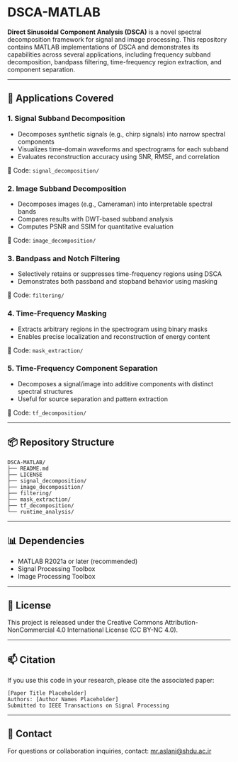 # DSCA-MATLAB

**Direct Sinusoidal Component Analysis (DSCA)** is a novel spectral decomposition framework for signal and image processing. This repository contains MATLAB implementations of DSCA and demonstrates its capabilities across several applications, including frequency subband decomposition, bandpass filtering, time-frequency region extraction, and component separation.

---

## 🔬 Applications Covered

### 1. Signal Subband Decomposition

- Decomposes synthetic signals (e.g., chirp signals) into narrow spectral components
- Visualizes time-domain waveforms and spectrograms for each subband
- Evaluates reconstruction accuracy using SNR, RMSE, and correlation

📁 Code: `signal_decomposition/`

### 2. Image Subband Decomposition

- Decomposes images (e.g., Cameraman) into interpretable spectral bands
- Compares results with DWT-based subband analysis
- Computes PSNR and SSIM for quantitative evaluation

📁 Code: `image_decomposition/`

### 3. Bandpass and Notch Filtering

- Selectively retains or suppresses time-frequency regions using DSCA
- Demonstrates both passband and stopband behavior using masking

📁 Code: `filtering/`

### 4. Time-Frequency Masking

- Extracts arbitrary regions in the spectrogram using binary masks
- Enables precise localization and reconstruction of energy content

📁 Code: `mask_extraction/`

### 5. Time-Frequency Component Separation

- Decomposes a signal/image into additive components with distinct spectral structures
- Useful for source separation and pattern extraction

📁 Code: `tf_decomposition/`

---

## 📦 Repository Structure

```
DSCA-MATLAB/
├── README.md
├── LICENSE
├── signal_decomposition/
├── image_decomposition/
├── filtering/
├── mask_extraction/
├── tf_decomposition/
└── runtime_analysis/             
```

---

## 📊 Dependencies

- MATLAB R2021a or later (recommended)
- Signal Processing Toolbox
- Image Processing Toolbox

---

## 📄 License

This project is released under the Creative Commons Attribution-NonCommercial 4.0 International License (CC BY-NC 4.0).

---

## 📫 Citation

If you use this code in your research, please cite the associated paper:

```
[Paper Title Placeholder]
Authors: [Author Names Placeholder]
Submitted to IEEE Transactions on Signal Processing
```

---

## 🔗 Contact

For questions or collaboration inquiries, contact: mr.aslani@shdu.ac.ir

